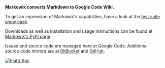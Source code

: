 **Markowik converts Markdown to Google Code Wiki.**

To get an impression of Markowik's capabilities, have a look at the [test suite show case](http://code.google.com/p/markowik/w/list?q=label:Test).

Downloads as well as installation and usage instructions can be found at [Markowik's PyPI page](http://pypi.python.org/pypi/markowik).

Issues and source code are managed here at Google Code. Additional source code mirrors are at [BitBucket](https://bitbucket.org/obensonne/markowik) and [GitHub](https://github.com/obensonne/markowik).

<a href='http://flattr.com/thing/410528/Markowik'>
<img src='http://api.flattr.com/button/flattr-badge-large.png' alt='Flattr this' border='0' title='Flattr this' /></a>

